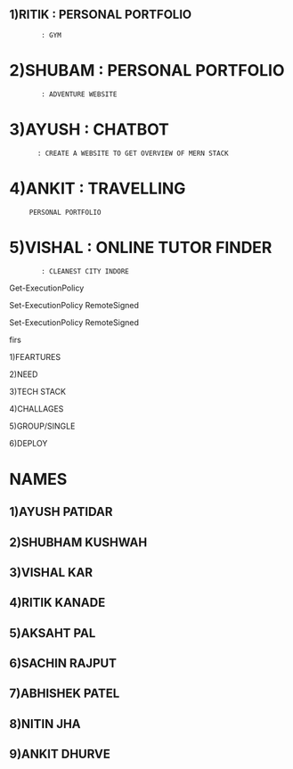 

## 1)RITIK :  PERSONAL PORTFOLIO 
            : GYM

# 2)SHUBAM : PERSONAL PORTFOLIO  
            : ADVENTURE WEBSITE

# 3)AYUSH : CHATBOT 
           : CREATE A WEBSITE TO GET OVERVIEW OF MERN STACK

# 4)ANKIT : TRAVELLING
         PERSONAL PORTFOLIO 

# 5)VISHAL : ONLINE TUTOR FINDER 
            : CLEANEST CITY INDORE

Get-ExecutionPolicy


Set-ExecutionPolicy RemoteSigned

Set-ExecutionPolicy RemoteSigned

firs



1)FEARTURES

2)NEED 

3)TECH STACK 

4)CHALLAGES

5)GROUP/SINGLE

6)DEPLOY 


# NAMES 

## 1)AYUSH PATIDAR 
## 2)SHUBHAM KUSHWAH
## 3)VISHAL KAR
## 4)RITIK KANADE
## 5)AKSAHT PAL 
## 6)SACHIN RAJPUT 
## 7)ABHISHEK PATEL 
## 8)NITIN JHA 
## 9)ANKIT DHURVE

